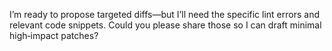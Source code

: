 I’m ready to propose targeted diffs—but I’ll need the specific lint errors and relevant code snippets. Could you please share those so I can draft minimal high‑impact patches?